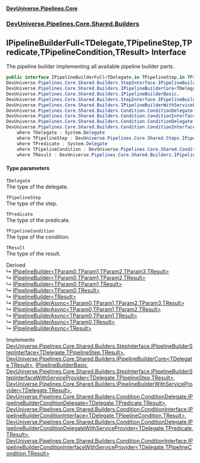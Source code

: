 #### [DevUniverse.Pipelines.Core](Pipelines.md 'Pipelines')
### [DevUniverse.Pipelines.Core.Shared.Builders](Pipelines.md#DevUniverse.Pipelines.Core.Shared.Builders 'DevUniverse.Pipelines.Core.Shared.Builders')
## IPipelineBuilderFull&lt;TDelegate,TPipelineStep,TPredicate,TPipelineCondition,TResult&gt; Interface
The pipeline builder implementing all available pipeline builder parts.  
```csharp
public interface IPipelineBuilderFull<TDelegate,in TPipelineStep,in TPredicate,in TPipelineCondition,TResult> :
DevUniverse.Pipelines.Core.Shared.Builders.StepInterface.IPipelineBuilderStepInterface<TDelegate, TPipelineStep, TResult>,
DevUniverse.Pipelines.Core.Shared.Builders.IPipelineBuilderCore<TDelegate, TResult>,
DevUniverse.Pipelines.Core.Shared.Builders.IPipelineBuilderBasic,
DevUniverse.Pipelines.Core.Shared.Builders.StepInterface.IPipelineBuilderStepInterfaceWithServiceProvider<TDelegate, TPipelineStep, TResult>,
DevUniverse.Pipelines.Core.Shared.Builders.IPipelineBuilderWithServiceProvider<TDelegate, TResult>,
DevUniverse.Pipelines.Core.Shared.Builders.Condition.ConditionDelegate.IPipelineBuilderConditionDelegate<TDelegate, TPredicate, TResult>,
DevUniverse.Pipelines.Core.Shared.Builders.Condition.ConditionInterface.IPipelineBuilderConditionInterface<TDelegate, TPipelineCondition, TResult>,
DevUniverse.Pipelines.Core.Shared.Builders.Condition.ConditionDelegate.IPipelineBuilderConditionDelegateWithServiceProvider<TDelegate, TPredicate, TResult>,
DevUniverse.Pipelines.Core.Shared.Builders.Condition.ConditionInterface.IPipelineBuilderConditionInterfaceWithServiceProvider<TDelegate, TPipelineCondition, TResult>
    where TDelegate : System.Delegate
    where TPipelineStep : DevUniverse.Pipelines.Core.Shared.Steps.IPipelineStepBasic
    where TPredicate : System.Delegate
    where TPipelineCondition : DevUniverse.Pipelines.Core.Shared.Conditions.IPipelineConditionBasic
    where TResult : DevUniverse.Pipelines.Core.Shared.Builders.IPipelineBuilderFull<TDelegate, TPipelineStep, TPredicate, TPipelineCondition, TResult>
```
#### Type parameters
<a name='DevUniverse.Pipelines.Core.Shared.Builders.IPipelineBuilderFull.TDelegate.TPipelineStep.TPredicate.TPipelineCondition.TResult..TDelegate'></a>
`TDelegate`  
The type of the delegate.
  
<a name='DevUniverse.Pipelines.Core.Shared.Builders.IPipelineBuilderFull.TDelegate.TPipelineStep.TPredicate.TPipelineCondition.TResult..TPipelineStep'></a>
`TPipelineStep`  
The type of the step.
  
<a name='DevUniverse.Pipelines.Core.Shared.Builders.IPipelineBuilderFull.TDelegate.TPipelineStep.TPredicate.TPipelineCondition.TResult..TPredicate'></a>
`TPredicate`  
The type of the predicate.
  
<a name='DevUniverse.Pipelines.Core.Shared.Builders.IPipelineBuilderFull.TDelegate.TPipelineStep.TPredicate.TPipelineCondition.TResult..TPipelineCondition'></a>
`TPipelineCondition`  
The type of the condition.
  
<a name='DevUniverse.Pipelines.Core.Shared.Builders.IPipelineBuilderFull.TDelegate.TPipelineStep.TPredicate.TPipelineCondition.TResult..TResult'></a>
`TResult`  
The type of the result.
  

Derived  
&#8627; [IPipelineBuilder&lt;TParam0,TParam1,TParam2,TParam3,TResult&gt;](IPipelineBuilder.TParam0.TParam1.TParam2.TParam3.TResult..md 'DevUniverse.Pipelines.Core.Builders.IPipelineBuilder&lt;TParam0,TParam1,TParam2,TParam3,TResult&gt;')  
&#8627; [IPipelineBuilder&lt;TParam0,TParam1,TParam2,TResult&gt;](IPipelineBuilder.TParam0.TParam1.TParam2.TResult..md 'DevUniverse.Pipelines.Core.Builders.IPipelineBuilder&lt;TParam0,TParam1,TParam2,TResult&gt;')  
&#8627; [IPipelineBuilder&lt;TParam0,TParam1,TResult&gt;](IPipelineBuilder.TParam0.TParam1.TResult..md 'DevUniverse.Pipelines.Core.Builders.IPipelineBuilder&lt;TParam0,TParam1,TResult&gt;')  
&#8627; [IPipelineBuilder&lt;TParam0,TResult&gt;](IPipelineBuilder.TParam0.TResult..md 'DevUniverse.Pipelines.Core.Builders.IPipelineBuilder&lt;TParam0,TResult&gt;')  
&#8627; [IPipelineBuilder&lt;TResult&gt;](IPipelineBuilder.TResult..md 'DevUniverse.Pipelines.Core.Builders.IPipelineBuilder&lt;TResult&gt;')  
&#8627; [IPipelineBuilderAsync&lt;TParam0,TParam1,TParam2,TParam3,TResult&gt;](IPipelineBuilderAsync.TParam0.TParam1.TParam2.TParam3.TResult..md 'DevUniverse.Pipelines.Core.Builders.IPipelineBuilderAsync&lt;TParam0,TParam1,TParam2,TParam3,TResult&gt;')  
&#8627; [IPipelineBuilderAsync&lt;TParam0,TParam1,TParam2,TResult&gt;](IPipelineBuilderAsync.TParam0.TParam1.TParam2.TResult..md 'DevUniverse.Pipelines.Core.Builders.IPipelineBuilderAsync&lt;TParam0,TParam1,TParam2,TResult&gt;')  
&#8627; [IPipelineBuilderAsync&lt;TParam0,TParam1,TResult&gt;](IPipelineBuilderAsync.TParam0.TParam1.TResult..md 'DevUniverse.Pipelines.Core.Builders.IPipelineBuilderAsync&lt;TParam0,TParam1,TResult&gt;')  
&#8627; [IPipelineBuilderAsync&lt;TParam0,TResult&gt;](IPipelineBuilderAsync.TParam0.TResult..md 'DevUniverse.Pipelines.Core.Builders.IPipelineBuilderAsync&lt;TParam0,TResult&gt;')  
&#8627; [IPipelineBuilderAsync&lt;TResult&gt;](IPipelineBuilderAsync.TResult..md 'DevUniverse.Pipelines.Core.Builders.IPipelineBuilderAsync&lt;TResult&gt;')  

Implements [DevUniverse.Pipelines.Core.Shared.Builders.StepInterface.IPipelineBuilderStepInterface&lt;](IPipelineBuilderStepInterface.TDelegate.TPipelineStep.TResult..md 'DevUniverse.Pipelines.Core.Shared.Builders.StepInterface.IPipelineBuilderStepInterface&lt;TDelegate,TPipelineStep,TResult&gt;')[TDelegate](IPipelineBuilderFull.TDelegate.TPipelineStep.TPredicate.TPipelineCondition.TResult..md#DevUniverse.Pipelines.Core.Shared.Builders.IPipelineBuilderFull.TDelegate.TPipelineStep.TPredicate.TPipelineCondition.TResult..TDelegate 'DevUniverse.Pipelines.Core.Shared.Builders.IPipelineBuilderFull&lt;TDelegate,TPipelineStep,TPredicate,TPipelineCondition,TResult&gt;.TDelegate')[,](IPipelineBuilderStepInterface.TDelegate.TPipelineStep.TResult..md 'DevUniverse.Pipelines.Core.Shared.Builders.StepInterface.IPipelineBuilderStepInterface&lt;TDelegate,TPipelineStep,TResult&gt;')[TPipelineStep](IPipelineBuilderFull.TDelegate.TPipelineStep.TPredicate.TPipelineCondition.TResult..md#DevUniverse.Pipelines.Core.Shared.Builders.IPipelineBuilderFull.TDelegate.TPipelineStep.TPredicate.TPipelineCondition.TResult..TPipelineStep 'DevUniverse.Pipelines.Core.Shared.Builders.IPipelineBuilderFull&lt;TDelegate,TPipelineStep,TPredicate,TPipelineCondition,TResult&gt;.TPipelineStep')[,](IPipelineBuilderStepInterface.TDelegate.TPipelineStep.TResult..md 'DevUniverse.Pipelines.Core.Shared.Builders.StepInterface.IPipelineBuilderStepInterface&lt;TDelegate,TPipelineStep,TResult&gt;')[TResult](IPipelineBuilderFull.TDelegate.TPipelineStep.TPredicate.TPipelineCondition.TResult..md#DevUniverse.Pipelines.Core.Shared.Builders.IPipelineBuilderFull.TDelegate.TPipelineStep.TPredicate.TPipelineCondition.TResult..TResult 'DevUniverse.Pipelines.Core.Shared.Builders.IPipelineBuilderFull&lt;TDelegate,TPipelineStep,TPredicate,TPipelineCondition,TResult&gt;.TResult')[&gt;](IPipelineBuilderStepInterface.TDelegate.TPipelineStep.TResult..md 'DevUniverse.Pipelines.Core.Shared.Builders.StepInterface.IPipelineBuilderStepInterface&lt;TDelegate,TPipelineStep,TResult&gt;'), [DevUniverse.Pipelines.Core.Shared.Builders.IPipelineBuilderCore&lt;](IPipelineBuilderCore.TDelegate.TResult..md 'DevUniverse.Pipelines.Core.Shared.Builders.IPipelineBuilderCore&lt;TDelegate,TResult&gt;')[TDelegate](IPipelineBuilderFull.TDelegate.TPipelineStep.TPredicate.TPipelineCondition.TResult..md#DevUniverse.Pipelines.Core.Shared.Builders.IPipelineBuilderFull.TDelegate.TPipelineStep.TPredicate.TPipelineCondition.TResult..TDelegate 'DevUniverse.Pipelines.Core.Shared.Builders.IPipelineBuilderFull&lt;TDelegate,TPipelineStep,TPredicate,TPipelineCondition,TResult&gt;.TDelegate')[,](IPipelineBuilderCore.TDelegate.TResult..md 'DevUniverse.Pipelines.Core.Shared.Builders.IPipelineBuilderCore&lt;TDelegate,TResult&gt;')[TResult](IPipelineBuilderFull.TDelegate.TPipelineStep.TPredicate.TPipelineCondition.TResult..md#DevUniverse.Pipelines.Core.Shared.Builders.IPipelineBuilderFull.TDelegate.TPipelineStep.TPredicate.TPipelineCondition.TResult..TResult 'DevUniverse.Pipelines.Core.Shared.Builders.IPipelineBuilderFull&lt;TDelegate,TPipelineStep,TPredicate,TPipelineCondition,TResult&gt;.TResult')[&gt;](IPipelineBuilderCore.TDelegate.TResult..md 'DevUniverse.Pipelines.Core.Shared.Builders.IPipelineBuilderCore&lt;TDelegate,TResult&gt;'), [IPipelineBuilderBasic](IPipelineBuilderBasic.md 'DevUniverse.Pipelines.Core.Shared.Builders.IPipelineBuilderBasic'), [DevUniverse.Pipelines.Core.Shared.Builders.StepInterface.IPipelineBuilderStepInterfaceWithServiceProvider&lt;](IPipelineBuilderStepInterfaceWithServiceProvider.TDelegate.TPipelineStep.TResult..md 'DevUniverse.Pipelines.Core.Shared.Builders.StepInterface.IPipelineBuilderStepInterfaceWithServiceProvider&lt;TDelegate,TPipelineStep,TResult&gt;')[TDelegate](IPipelineBuilderFull.TDelegate.TPipelineStep.TPredicate.TPipelineCondition.TResult..md#DevUniverse.Pipelines.Core.Shared.Builders.IPipelineBuilderFull.TDelegate.TPipelineStep.TPredicate.TPipelineCondition.TResult..TDelegate 'DevUniverse.Pipelines.Core.Shared.Builders.IPipelineBuilderFull&lt;TDelegate,TPipelineStep,TPredicate,TPipelineCondition,TResult&gt;.TDelegate')[,](IPipelineBuilderStepInterfaceWithServiceProvider.TDelegate.TPipelineStep.TResult..md 'DevUniverse.Pipelines.Core.Shared.Builders.StepInterface.IPipelineBuilderStepInterfaceWithServiceProvider&lt;TDelegate,TPipelineStep,TResult&gt;')[TPipelineStep](IPipelineBuilderFull.TDelegate.TPipelineStep.TPredicate.TPipelineCondition.TResult..md#DevUniverse.Pipelines.Core.Shared.Builders.IPipelineBuilderFull.TDelegate.TPipelineStep.TPredicate.TPipelineCondition.TResult..TPipelineStep 'DevUniverse.Pipelines.Core.Shared.Builders.IPipelineBuilderFull&lt;TDelegate,TPipelineStep,TPredicate,TPipelineCondition,TResult&gt;.TPipelineStep')[,](IPipelineBuilderStepInterfaceWithServiceProvider.TDelegate.TPipelineStep.TResult..md 'DevUniverse.Pipelines.Core.Shared.Builders.StepInterface.IPipelineBuilderStepInterfaceWithServiceProvider&lt;TDelegate,TPipelineStep,TResult&gt;')[TResult](IPipelineBuilderFull.TDelegate.TPipelineStep.TPredicate.TPipelineCondition.TResult..md#DevUniverse.Pipelines.Core.Shared.Builders.IPipelineBuilderFull.TDelegate.TPipelineStep.TPredicate.TPipelineCondition.TResult..TResult 'DevUniverse.Pipelines.Core.Shared.Builders.IPipelineBuilderFull&lt;TDelegate,TPipelineStep,TPredicate,TPipelineCondition,TResult&gt;.TResult')[&gt;](IPipelineBuilderStepInterfaceWithServiceProvider.TDelegate.TPipelineStep.TResult..md 'DevUniverse.Pipelines.Core.Shared.Builders.StepInterface.IPipelineBuilderStepInterfaceWithServiceProvider&lt;TDelegate,TPipelineStep,TResult&gt;'), [DevUniverse.Pipelines.Core.Shared.Builders.IPipelineBuilderWithServiceProvider&lt;](IPipelineBuilderWithServiceProvider.TDelegate.TResult..md 'DevUniverse.Pipelines.Core.Shared.Builders.IPipelineBuilderWithServiceProvider&lt;TDelegate,TResult&gt;')[TDelegate](IPipelineBuilderFull.TDelegate.TPipelineStep.TPredicate.TPipelineCondition.TResult..md#DevUniverse.Pipelines.Core.Shared.Builders.IPipelineBuilderFull.TDelegate.TPipelineStep.TPredicate.TPipelineCondition.TResult..TDelegate 'DevUniverse.Pipelines.Core.Shared.Builders.IPipelineBuilderFull&lt;TDelegate,TPipelineStep,TPredicate,TPipelineCondition,TResult&gt;.TDelegate')[,](IPipelineBuilderWithServiceProvider.TDelegate.TResult..md 'DevUniverse.Pipelines.Core.Shared.Builders.IPipelineBuilderWithServiceProvider&lt;TDelegate,TResult&gt;')[TResult](IPipelineBuilderFull.TDelegate.TPipelineStep.TPredicate.TPipelineCondition.TResult..md#DevUniverse.Pipelines.Core.Shared.Builders.IPipelineBuilderFull.TDelegate.TPipelineStep.TPredicate.TPipelineCondition.TResult..TResult 'DevUniverse.Pipelines.Core.Shared.Builders.IPipelineBuilderFull&lt;TDelegate,TPipelineStep,TPredicate,TPipelineCondition,TResult&gt;.TResult')[&gt;](IPipelineBuilderWithServiceProvider.TDelegate.TResult..md 'DevUniverse.Pipelines.Core.Shared.Builders.IPipelineBuilderWithServiceProvider&lt;TDelegate,TResult&gt;'), [DevUniverse.Pipelines.Core.Shared.Builders.Condition.ConditionDelegate.IPipelineBuilderConditionDelegate&lt;](IPipelineBuilderConditionDelegate.TDelegate.TPredicate.TResult..md 'DevUniverse.Pipelines.Core.Shared.Builders.Condition.ConditionDelegate.IPipelineBuilderConditionDelegate&lt;TDelegate,TPredicate,TResult&gt;')[TDelegate](IPipelineBuilderFull.TDelegate.TPipelineStep.TPredicate.TPipelineCondition.TResult..md#DevUniverse.Pipelines.Core.Shared.Builders.IPipelineBuilderFull.TDelegate.TPipelineStep.TPredicate.TPipelineCondition.TResult..TDelegate 'DevUniverse.Pipelines.Core.Shared.Builders.IPipelineBuilderFull&lt;TDelegate,TPipelineStep,TPredicate,TPipelineCondition,TResult&gt;.TDelegate')[,](IPipelineBuilderConditionDelegate.TDelegate.TPredicate.TResult..md 'DevUniverse.Pipelines.Core.Shared.Builders.Condition.ConditionDelegate.IPipelineBuilderConditionDelegate&lt;TDelegate,TPredicate,TResult&gt;')[TPredicate](IPipelineBuilderFull.TDelegate.TPipelineStep.TPredicate.TPipelineCondition.TResult..md#DevUniverse.Pipelines.Core.Shared.Builders.IPipelineBuilderFull.TDelegate.TPipelineStep.TPredicate.TPipelineCondition.TResult..TPredicate 'DevUniverse.Pipelines.Core.Shared.Builders.IPipelineBuilderFull&lt;TDelegate,TPipelineStep,TPredicate,TPipelineCondition,TResult&gt;.TPredicate')[,](IPipelineBuilderConditionDelegate.TDelegate.TPredicate.TResult..md 'DevUniverse.Pipelines.Core.Shared.Builders.Condition.ConditionDelegate.IPipelineBuilderConditionDelegate&lt;TDelegate,TPredicate,TResult&gt;')[TResult](IPipelineBuilderFull.TDelegate.TPipelineStep.TPredicate.TPipelineCondition.TResult..md#DevUniverse.Pipelines.Core.Shared.Builders.IPipelineBuilderFull.TDelegate.TPipelineStep.TPredicate.TPipelineCondition.TResult..TResult 'DevUniverse.Pipelines.Core.Shared.Builders.IPipelineBuilderFull&lt;TDelegate,TPipelineStep,TPredicate,TPipelineCondition,TResult&gt;.TResult')[&gt;](IPipelineBuilderConditionDelegate.TDelegate.TPredicate.TResult..md 'DevUniverse.Pipelines.Core.Shared.Builders.Condition.ConditionDelegate.IPipelineBuilderConditionDelegate&lt;TDelegate,TPredicate,TResult&gt;'), [DevUniverse.Pipelines.Core.Shared.Builders.Condition.ConditionInterface.IPipelineBuilderConditionInterface&lt;](IPipelineBuilderConditionInterface.TDelegate.TCondition.TResult..md 'DevUniverse.Pipelines.Core.Shared.Builders.Condition.ConditionInterface.IPipelineBuilderConditionInterface&lt;TDelegate,TCondition,TResult&gt;')[TDelegate](IPipelineBuilderFull.TDelegate.TPipelineStep.TPredicate.TPipelineCondition.TResult..md#DevUniverse.Pipelines.Core.Shared.Builders.IPipelineBuilderFull.TDelegate.TPipelineStep.TPredicate.TPipelineCondition.TResult..TDelegate 'DevUniverse.Pipelines.Core.Shared.Builders.IPipelineBuilderFull&lt;TDelegate,TPipelineStep,TPredicate,TPipelineCondition,TResult&gt;.TDelegate')[,](IPipelineBuilderConditionInterface.TDelegate.TCondition.TResult..md 'DevUniverse.Pipelines.Core.Shared.Builders.Condition.ConditionInterface.IPipelineBuilderConditionInterface&lt;TDelegate,TCondition,TResult&gt;')[TPipelineCondition](IPipelineBuilderFull.TDelegate.TPipelineStep.TPredicate.TPipelineCondition.TResult..md#DevUniverse.Pipelines.Core.Shared.Builders.IPipelineBuilderFull.TDelegate.TPipelineStep.TPredicate.TPipelineCondition.TResult..TPipelineCondition 'DevUniverse.Pipelines.Core.Shared.Builders.IPipelineBuilderFull&lt;TDelegate,TPipelineStep,TPredicate,TPipelineCondition,TResult&gt;.TPipelineCondition')[,](IPipelineBuilderConditionInterface.TDelegate.TCondition.TResult..md 'DevUniverse.Pipelines.Core.Shared.Builders.Condition.ConditionInterface.IPipelineBuilderConditionInterface&lt;TDelegate,TCondition,TResult&gt;')[TResult](IPipelineBuilderFull.TDelegate.TPipelineStep.TPredicate.TPipelineCondition.TResult..md#DevUniverse.Pipelines.Core.Shared.Builders.IPipelineBuilderFull.TDelegate.TPipelineStep.TPredicate.TPipelineCondition.TResult..TResult 'DevUniverse.Pipelines.Core.Shared.Builders.IPipelineBuilderFull&lt;TDelegate,TPipelineStep,TPredicate,TPipelineCondition,TResult&gt;.TResult')[&gt;](IPipelineBuilderConditionInterface.TDelegate.TCondition.TResult..md 'DevUniverse.Pipelines.Core.Shared.Builders.Condition.ConditionInterface.IPipelineBuilderConditionInterface&lt;TDelegate,TCondition,TResult&gt;'), [DevUniverse.Pipelines.Core.Shared.Builders.Condition.ConditionDelegate.IPipelineBuilderConditionDelegateWithServiceProvider&lt;](IPipelineBuilderConditionDelegateWithServiceProvider.TDelegate.TPredicate.TResult..md 'DevUniverse.Pipelines.Core.Shared.Builders.Condition.ConditionDelegate.IPipelineBuilderConditionDelegateWithServiceProvider&lt;TDelegate,TPredicate,TResult&gt;')[TDelegate](IPipelineBuilderFull.TDelegate.TPipelineStep.TPredicate.TPipelineCondition.TResult..md#DevUniverse.Pipelines.Core.Shared.Builders.IPipelineBuilderFull.TDelegate.TPipelineStep.TPredicate.TPipelineCondition.TResult..TDelegate 'DevUniverse.Pipelines.Core.Shared.Builders.IPipelineBuilderFull&lt;TDelegate,TPipelineStep,TPredicate,TPipelineCondition,TResult&gt;.TDelegate')[,](IPipelineBuilderConditionDelegateWithServiceProvider.TDelegate.TPredicate.TResult..md 'DevUniverse.Pipelines.Core.Shared.Builders.Condition.ConditionDelegate.IPipelineBuilderConditionDelegateWithServiceProvider&lt;TDelegate,TPredicate,TResult&gt;')[TPredicate](IPipelineBuilderFull.TDelegate.TPipelineStep.TPredicate.TPipelineCondition.TResult..md#DevUniverse.Pipelines.Core.Shared.Builders.IPipelineBuilderFull.TDelegate.TPipelineStep.TPredicate.TPipelineCondition.TResult..TPredicate 'DevUniverse.Pipelines.Core.Shared.Builders.IPipelineBuilderFull&lt;TDelegate,TPipelineStep,TPredicate,TPipelineCondition,TResult&gt;.TPredicate')[,](IPipelineBuilderConditionDelegateWithServiceProvider.TDelegate.TPredicate.TResult..md 'DevUniverse.Pipelines.Core.Shared.Builders.Condition.ConditionDelegate.IPipelineBuilderConditionDelegateWithServiceProvider&lt;TDelegate,TPredicate,TResult&gt;')[TResult](IPipelineBuilderFull.TDelegate.TPipelineStep.TPredicate.TPipelineCondition.TResult..md#DevUniverse.Pipelines.Core.Shared.Builders.IPipelineBuilderFull.TDelegate.TPipelineStep.TPredicate.TPipelineCondition.TResult..TResult 'DevUniverse.Pipelines.Core.Shared.Builders.IPipelineBuilderFull&lt;TDelegate,TPipelineStep,TPredicate,TPipelineCondition,TResult&gt;.TResult')[&gt;](IPipelineBuilderConditionDelegateWithServiceProvider.TDelegate.TPredicate.TResult..md 'DevUniverse.Pipelines.Core.Shared.Builders.Condition.ConditionDelegate.IPipelineBuilderConditionDelegateWithServiceProvider&lt;TDelegate,TPredicate,TResult&gt;'), [DevUniverse.Pipelines.Core.Shared.Builders.Condition.ConditionInterface.IPipelineBuilderConditionInterfaceWithServiceProvider&lt;](IPipelineBuilderConditionInterfaceWithServiceProvider.TDelegate.TCondition.TResult..md 'DevUniverse.Pipelines.Core.Shared.Builders.Condition.ConditionInterface.IPipelineBuilderConditionInterfaceWithServiceProvider&lt;TDelegate,TCondition,TResult&gt;')[TDelegate](IPipelineBuilderFull.TDelegate.TPipelineStep.TPredicate.TPipelineCondition.TResult..md#DevUniverse.Pipelines.Core.Shared.Builders.IPipelineBuilderFull.TDelegate.TPipelineStep.TPredicate.TPipelineCondition.TResult..TDelegate 'DevUniverse.Pipelines.Core.Shared.Builders.IPipelineBuilderFull&lt;TDelegate,TPipelineStep,TPredicate,TPipelineCondition,TResult&gt;.TDelegate')[,](IPipelineBuilderConditionInterfaceWithServiceProvider.TDelegate.TCondition.TResult..md 'DevUniverse.Pipelines.Core.Shared.Builders.Condition.ConditionInterface.IPipelineBuilderConditionInterfaceWithServiceProvider&lt;TDelegate,TCondition,TResult&gt;')[TPipelineCondition](IPipelineBuilderFull.TDelegate.TPipelineStep.TPredicate.TPipelineCondition.TResult..md#DevUniverse.Pipelines.Core.Shared.Builders.IPipelineBuilderFull.TDelegate.TPipelineStep.TPredicate.TPipelineCondition.TResult..TPipelineCondition 'DevUniverse.Pipelines.Core.Shared.Builders.IPipelineBuilderFull&lt;TDelegate,TPipelineStep,TPredicate,TPipelineCondition,TResult&gt;.TPipelineCondition')[,](IPipelineBuilderConditionInterfaceWithServiceProvider.TDelegate.TCondition.TResult..md 'DevUniverse.Pipelines.Core.Shared.Builders.Condition.ConditionInterface.IPipelineBuilderConditionInterfaceWithServiceProvider&lt;TDelegate,TCondition,TResult&gt;')[TResult](IPipelineBuilderFull.TDelegate.TPipelineStep.TPredicate.TPipelineCondition.TResult..md#DevUniverse.Pipelines.Core.Shared.Builders.IPipelineBuilderFull.TDelegate.TPipelineStep.TPredicate.TPipelineCondition.TResult..TResult 'DevUniverse.Pipelines.Core.Shared.Builders.IPipelineBuilderFull&lt;TDelegate,TPipelineStep,TPredicate,TPipelineCondition,TResult&gt;.TResult')[&gt;](IPipelineBuilderConditionInterfaceWithServiceProvider.TDelegate.TCondition.TResult..md 'DevUniverse.Pipelines.Core.Shared.Builders.Condition.ConditionInterface.IPipelineBuilderConditionInterfaceWithServiceProvider&lt;TDelegate,TCondition,TResult&gt;')  
